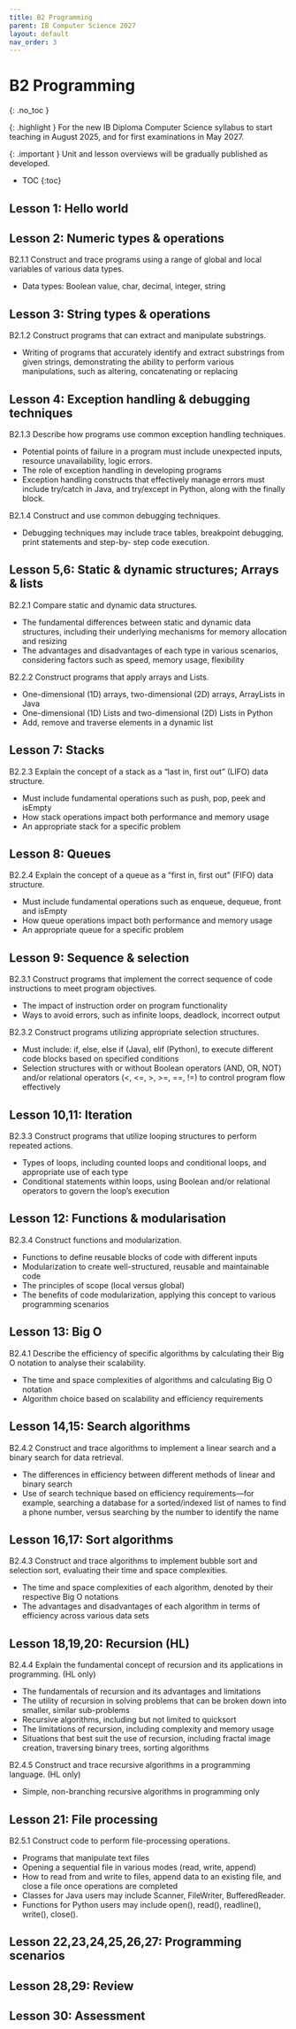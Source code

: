 ```yaml
---
title: B2 Programming
parent: IB Computer Science 2027
layout: default
nav_order: 3
---
```


# B2 Programming
{: .no_toc }

{: .highlight }
For the new IB Diploma Computer Science syllabus to start teaching in August 2025, and for first examinations in May 2027.

{: .important }
Unit and lesson overviews will be gradually published as developed. 

- TOC
{:toc} 

## Lesson 1: Hello world

## Lesson 2: Numeric types & operations

B2.1.1 Construct and trace programs using a range of global and local variables of various data types.

* Data types: Boolean value, char, decimal, integer, string

## Lesson 3: String types & operations

B2.1.2 Construct programs that can extract and manipulate substrings.

* Writing of programs that accurately identify and extract substrings from given strings, demonstrating the ability to perform various manipulations, such as altering, concatenating or replacing

## Lesson 4: Exception handling & debugging techniques

B2.1.3 Describe how programs use common exception handling techniques.

* Potential points of failure in a program must include unexpected inputs, resource unavailability, logic errors.
* The role of exception handling in developing programs
* Exception handling constructs that effectively manage errors must include try/catch in Java, and try/except in Python, along with the finally block.

B2.1.4 Construct and use common debugging techniques.

* Debugging techniques may include trace tables, breakpoint debugging, print statements and step-by- step code execution.

## Lesson 5,6: Static & dynamic structures; Arrays & lists

B2.2.1 Compare static and dynamic data structures.

* The fundamental differences between static and dynamic data structures, including their underlying mechanisms for memory allocation and resizing
* The advantages and disadvantages of each type in various scenarios, considering factors such as speed, memory usage, flexibility

B2.2.2 Construct programs that apply arrays and Lists.

* One-dimensional (1D) arrays, two-dimensional (2D) arrays, ArrayLists in Java
* One-dimensional (1D) Lists and two-dimensional (2D) Lists in Python
* Add, remove and traverse elements in a dynamic list

## Lesson 7: Stacks

B2.2.3 Explain the concept of a stack as a “last in, first out” (LIFO) data structure.

* Must include fundamental operations such as push, pop, peek and isEmpty
* How stack operations impact both performance and memory usage
* An appropriate stack for a specific problem

## Lesson 8: Queues

B2.2.4 Explain the concept of a queue as a “first in, first out” (FIFO) data structure.

* Must include fundamental operations such as enqueue, dequeue, front and isEmpty
* How queue operations impact both performance and memory usage
* An appropriate queue for a specific problem

## Lesson 9: Sequence & selection

B2.3.1 Construct programs that implement the correct sequence of code instructions to meet program objectives.

* The impact of instruction order on program functionality
* Ways to avoid errors, such as infinite loops, deadlock, incorrect output

B2.3.2 Construct programs utilizing appropriate selection structures.

* Must include: if, else, else if (Java), elif (Python), to execute different code blocks based on specified conditions
* Selection structures with or without Boolean operators (AND, OR, NOT) and/or relational operators (<, <=, >, >=, ==, !=) to control program flow effectively

## Lesson 10,11: Iteration

B2.3.3 Construct programs that utilize looping structures to perform repeated actions.

* Types of loops, including counted loops and conditional loops, and appropriate use of each type
* Conditional statements within loops, using Boolean and/or relational operators to govern the loop’s execution

## Lesson 12: Functions & modularisation

B2.3.4 Construct functions and modularization.

* Functions to define reusable blocks of code with different inputs
* Modularization to create well-structured, reusable and maintainable code
* The principles of scope (local versus global)
* The benefits of code modularization, applying this concept to various programming scenarios

## Lesson 13: Big O

B2.4.1 Describe the efficiency of specific algorithms by calculating their Big O notation to analyse their scalability.

* The time and space complexities of algorithms and calculating Big O notation
* Algorithm choice based on scalability and efficiency requirements

## Lesson 14,15: Search algorithms

B2.4.2 Construct and trace algorithms to implement a linear search and a binary search for data retrieval.

* The differences in efficiency between different methods of linear and binary search
* Use of search technique based on efficiency requirements—for example, searching a database for a sorted/indexed list of names to find a phone number, versus searching by the number to identify the name

## Lesson 16,17: Sort algorithms

B2.4.3 Construct and trace algorithms to implement bubble sort and selection sort, evaluating their time and space complexities.

* The time and space complexities of each algorithm, denoted by their respective Big O notations
* The advantages and disadvantages of each algorithm in terms of efficiency across various data sets

## Lesson 18,19,20: Recursion (HL)

B2.4.4 Explain the fundamental concept of recursion and its applications in programming. (HL only)

* The fundamentals of recursion and its advantages and limitations
* The utility of recursion in solving problems that can be broken down into smaller, similar sub-problems
* Recursive algorithms, including but not limited to quicksort
* The limitations of recursion, including complexity and memory usage
* Situations that best suit the use of recursion, including fractal image creation, traversing binary trees, sorting algorithms

B2.4.5 Construct and trace recursive algorithms in a programming language. (HL only)

* Simple, non-branching recursive algorithms in programming only

## Lesson 21: File processing

B2.5.1 Construct code to perform file-processing operations.

* Programs that manipulate text files
* Opening a sequential file in various modes (read, write, append)
* How to read from and write to files, append data to an existing file, and close a file once operations are completed
* Classes for Java users may include Scanner, FileWriter, BufferedReader.
* Functions for Python users may include open(), read(), readline(), write(), close().

## Lesson 22,23,24,25,26,27: Programming scenarios

## Lesson 28,29: Review

## Lesson 30: Assessment


